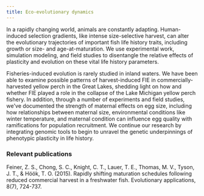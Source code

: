 ```yaml
---
title: Eco-evolutionary dynamics
---
```


In a rapidly changing world, animals are constantly adapting. Human-induced selection gradients, like intense size-selective harvest, can alter the evolutionary trajectories of important fish life history traits, including growth or size- and age-at-maturation. We use experimental work, simulation modeling, and field studies to disentangle the relative effects of plasticity and evolution on these vital life history parameters.

<!--more-->

Fisheries-induced evolution is rarely studied in inland waters.  We have been able to examine possible patterns of harvest-induced FIE in commercially-harvested yellow perch in the Great Lakes, shedding light on how and whether FIE played a role in the collapse of the Lake Michigan yellow perch fishery.  In addition, through a number of experiments and field studies, we've documented the strength of maternal effects on egg size, including how relationships between maternal size, environmental conditions like winter temperature, and maternal condition can influence egg quality with ramifications for population recruitment.  We continue our research by integrating genomic tools to begin to unravel the genetic underpinnings of phenotypic plasticity in life history.

### Relevant publications
Feiner, Z. S., Chong, S. C., Knight, C. T., Lauer, T. E., Thomas, M. V., Tyson, J. T., & Höök, T. O. (2015). Rapidly shifting maturation schedules following reduced commercial harvest in a freshwater fish. Evolutionary applications, 8(7), 724-737.